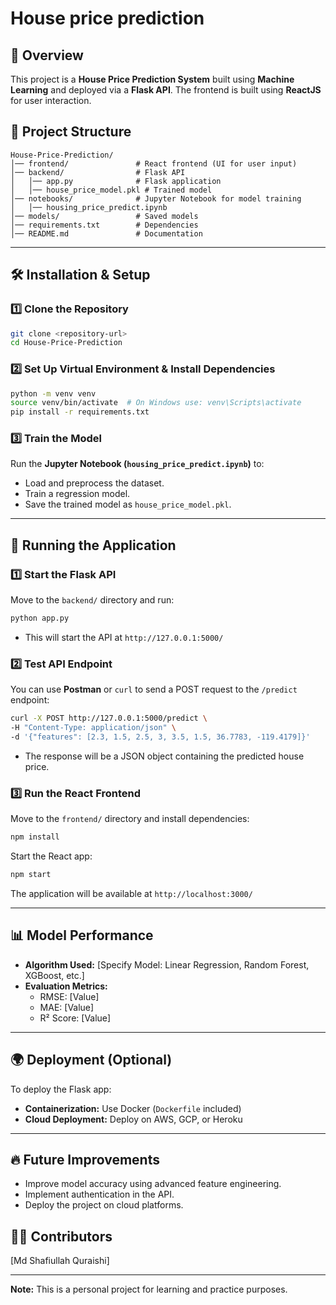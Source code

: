 # House price prediction


## 📌 Overview
This project is a **House Price Prediction System** built using **Machine Learning** and deployed via a **Flask API**. The frontend is built using **ReactJS** for user interaction.

## 📂 Project Structure
```
House-Price-Prediction/
│── frontend/               # React frontend (UI for user input)
│── backend/                # Flask API
│   │── app.py              # Flask application
│   │── house_price_model.pkl # Trained model
│── notebooks/              # Jupyter Notebook for model training
│   │── housing_price_predict.ipynb 
│── models/                 # Saved models
│── requirements.txt        # Dependencies
│── README.md               # Documentation
```

---

## 🛠 Installation & Setup

### 1️⃣ Clone the Repository
```bash
git clone <repository-url>
cd House-Price-Prediction
```

### 2️⃣ Set Up Virtual Environment & Install Dependencies
```bash
python -m venv venv
source venv/bin/activate  # On Windows use: venv\Scripts\activate
pip install -r requirements.txt
```

### 3️⃣ Train the Model
Run the **Jupyter Notebook (`housing_price_predict.ipynb`)** to:
- Load and preprocess the dataset.
- Train a regression model.
- Save the trained model as `house_price_model.pkl`.

---

## 🚀 Running the Application

### 1️⃣ Start the Flask API
Move to the `backend/` directory and run:
```bash
python app.py
```
- This will start the API at `http://127.0.0.1:5000/`

### 2️⃣ Test API Endpoint
You can use **Postman** or `curl` to send a POST request to the `/predict` endpoint:
```bash
curl -X POST http://127.0.0.1:5000/predict \
-H "Content-Type: application/json" \
-d '{"features": [2.3, 1.5, 2.5, 3, 3.5, 1.5, 36.7783, -119.4179]}'
```
- The response will be a JSON object containing the predicted house price.

### 3️⃣ Run the React Frontend
Move to the `frontend/` directory and install dependencies:
```bash
npm install
```
Start the React app:
```bash
npm start
```
The application will be available at `http://localhost:3000/`

---

## 📊 Model Performance
- **Algorithm Used:** [Specify Model: Linear Regression, Random Forest, XGBoost, etc.]
- **Evaluation Metrics:**
  - RMSE: [Value]
  - MAE: [Value]
  - R² Score: [Value]

---

## 🌍 Deployment (Optional)
To deploy the Flask app:
- **Containerization:** Use Docker (`Dockerfile` included)
- **Cloud Deployment:** Deploy on AWS, GCP, or Heroku

---

## 🔥 Future Improvements
- Improve model accuracy using advanced feature engineering.
- Implement authentication in the API.
- Deploy the project on cloud platforms.

## 👨‍💻 Contributors
[Md Shafiullah Quraishi]

---
**Note:** This is a personal project for learning and practice purposes.
